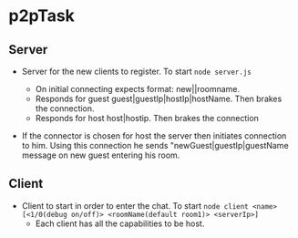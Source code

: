 # p2pTask

## Server
- Server for the new clients to register. To start ```node server.js```
  - On initial connecting expects format: new|<name>|roomname.
  - Responds for guest guest|guestIp|hostIp|hostName. Then brakes the connection.
  - Responds for host host|hostip. Then brakes the connection

- If the connector is chosen for host the server then initiates connection to him.
  Using this connection he sends "newGuest|guestIp|guestName message on new guest entering his room.

## Client
- Client to start in order to enter the chat. To start ```node client <name> [<1/0(debug on/off)> <roomName(default room1)> <serverIp>]```
  - Each client has all the capabilities to be host.
